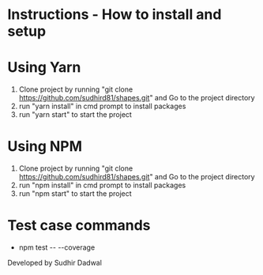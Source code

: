 # Instructions - How to install and setup

# Using Yarn

1. Clone project by running "git clone https://github.com/sudhird81/shapes.git" and Go to the project directory
2. run "yarn install" in cmd prompt to install packages
3. run "yarn start" to start the project

# Using NPM

1. Clone project by running "git clone https://github.com/sudhird81/shapes.git" and Go to the project directory
2. run "npm install" in cmd prompt to install packages
3. run "npm start" to start the project

# Test case commands

-   npm test -- --coverage

Developed by Sudhir Dadwal
